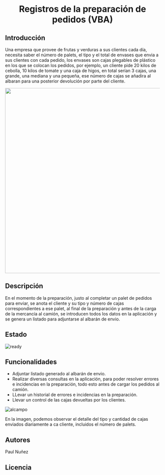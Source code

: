 # <h1 align="center"> Registros de la preparación de pedidos (VBA) </h1>

## Introducción

Una empresa que provee de frutas y verduras  a sus clientes cada día, necesita saber el número de palets, el tipo y el total de envases que envia a sus clientes con cada pedido, los envases son cajas plegables de plástico en los que se colocan los pedidos, por ejemplo, un cliente pide 20 kilos de cebolla, 10 kilos de tomate y una caja de higos, en total serían 3 cajas, una grande, una mediana y una pequeña, ese número de cajas se añadira al albaran para una posterior devolución por parte del cliente.


<p align="center">
  <img width="700" height="600" src="https://github.com/Paul243654/Inventario/assets/112754073/5e02fd95-6822-436c-b6ea-a6ed8c5e0d58">   
</p>

## Descripción

En el momento de la preparación, justo al completar un palet de pedidos para enviar, se anota el cliente y su tipo y número de cajas correspondientes a ese palet, al final de la preparación y antes de la carga de la mercancía al camión, se introducen todos los datos en la aplicación y se genera un listado para adjuntarse al albarán de envio.


## Estado

![ready](https://github.com/Paul243654/Envio_pedidos_tiendas/assets/112754073/e37748d8-069a-41b9-8067-35aaacf912fb)


## Funcionalidades

- Adjuntar listado generado al albarán de envio.
- Realizar diversas consultas en la aplicación, para poder resolver errores e incidencias en la preparación, todo esto antes de cargar los pedidos al camión.
- LLevar un historial de errores e incidencias en la preparación.
- Llevar un control de las cajas devueltas por los clientes.

![alcampo](https://github.com/Paul243654/Inventario/assets/112754073/760e0d94-01ea-44c2-8f7b-d6dbcb009836)

En la imagen, podemos observar el detalle del tipo y cantidad de cajas enviados diariamente a ca cliente, incluidos el número de palets.

## Autores

Paul Nuñez

## Licencia























